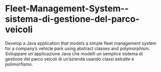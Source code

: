 # Fleet-Management-System--sistema-di-gestione-del-parco-veicoli
Develop a Java application that models a simple fleet management system for a company’s vehicle park using abstract classes and polymorphism.  Sviluppare un'applicazione Java che modelli un semplice sistema di gestione del parco veicoli di un’azienda usando classi astratte e polimorfismo. 
